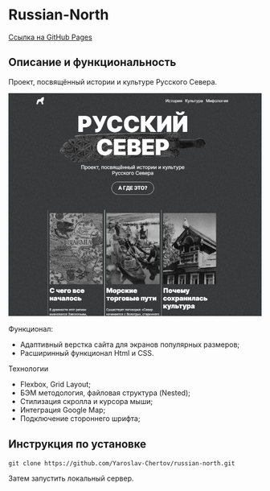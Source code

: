 # Russian-North

[Ссылка на GitHub Pages](https://yaroslav-chertov.github.io/russian-north/)

## Описание и функциональность

Проект, посвящённый истории и культуре Русского Севера.

![](./images/Screenshot_readme.png)

Функционал:

* Адаптивный верстка сайта для экранов популярных размеров;
* Расширинный функционал Html и CSS.

Технологии

* Flexbox, Grid Layout;
* БЭМ методология, файловая структура (Nested);
* Стилизация скролла и курсора мыши;
* Интеграция Google Map;
* Подключение стороннего шрифта;

## Инструкция по установке

```
git clone https://github.com/Yaroslav-Chertov/russian-north.git
```

Затем запустить локальный сервер.
